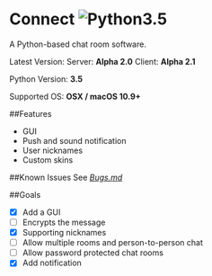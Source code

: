 # Connect ![Python3.5](https://camo.githubusercontent.com/53aa0b9151bc545b404852175644228ee0efffe2/68747470733a2f2f696d672e736869656c64732e696f2f62616467652f707974686f6e2d332e352d626c75652e737667)
A Python-based chat room software.

Latest Version: Server: **Alpha 2.0**  Client: **Alpha 2.1**

Python Version: **3.5**

Supported OS: **OSX / macOS 10.9+**

##Features
* GUI
* Push and sound notification
* User nicknames
* Custom skins

##Known Issues
See *[Bugs.md](https://github.com/yu-george/Connect/blob/master/Bugs.md)*

##Goals
- [x] Add a GUI
- [ ] Encrypts the message
- [x] Supporting nicknames
- [ ] Allow multiple rooms and person-to-person chat
- [ ] Allow password protected chat rooms
- [x] Add notification

